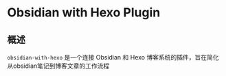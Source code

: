 # Obsidian with Hexo Plugin

## 概述

`obsidian-with-hexo` 是一个连接 Obsidian 和 Hexo 博客系统的插件，旨在简化从obsidian笔记到博客文章的工作流程






